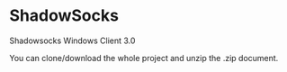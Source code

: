 # ShadowSocks
Shadowsocks Windows Client 3.0

You can clone/download the whole project and unzip the .zip document.
